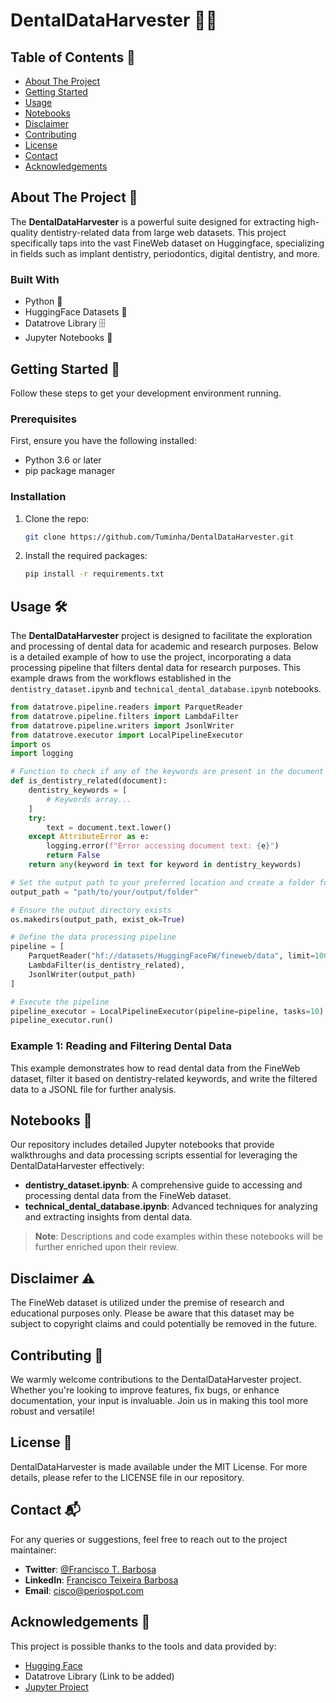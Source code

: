 # DentalDataHarvester 🦷🌐

## Table of Contents 📑
- [About The Project](#about-the-project-)
- [Getting Started](#getting-started-)
- [Usage](#usage-)
- [Notebooks](#notebooks-)
- [Disclaimer](#disclaimer-)
- [Contributing](#contributing-)
- [License](#license-)
- [Contact](#contact-)
- [Acknowledgements](#acknowledgements-)

## About The Project 📖
The **DentalDataHarvester** is a powerful suite designed for extracting high-quality dentistry-related data from large web datasets. This project specifically taps into the vast FineWeb dataset on Huggingface, specializing in fields such as implant dentistry, periodontics, digital dentistry, and more.

### Built With
- Python 🐍
- HuggingFace Datasets 🤗
- Datatrove Library 🗄️
- Jupyter Notebooks 📓

## Getting Started 🚀
Follow these steps to get your development environment running.

### Prerequisites
First, ensure you have the following installed:
- Python 3.6 or later
- pip package manager

### Installation
1. Clone the repo:
   ```sh
   git clone https://github.com/Tuminha/DentalDataHarvester.git
   ```
2. Install the required packages:
   ```sh
   pip install -r requirements.txt
   ```

## Usage 🛠️
The **DentalDataHarvester** project is designed to facilitate the exploration and processing of dental data for academic and research purposes. Below is a detailed example of how to use the project, incorporating a data processing pipeline that filters dental data for research purposes. This example draws from the workflows established in the `dentistry_dataset.ipynb` and `technical_dental_database.ipynb` notebooks.

```python
from datatrove.pipeline.readers import ParquetReader
from datatrove.pipeline.filters import LambdaFilter
from datatrove.pipeline.writers import JsonlWriter
from datatrove.executor import LocalPipelineExecutor
import os
import logging

# Function to check if any of the keywords are present in the document text
def is_dentistry_related(document):
    dentistry_keywords = [
        # Keywords array...
    ]
    try:
        text = document.text.lower()
    except AttributeError as e:
        logging.error(f"Error accessing document text: {e}")
        return False
    return any(keyword in text for keyword in dentistry_keywords)

# Set the output path to your preferred location and create a folder for the output
output_path = "path/to/your/output/folder"

# Ensure the output directory exists
os.makedirs(output_path, exist_ok=True)

# Define the data processing pipeline
pipeline = [
    ParquetReader("hf://datasets/HuggingFaceFW/fineweb/data", limit=1000),
    LambdaFilter(is_dentistry_related),
    JsonlWriter(output_path)
]

# Execute the pipeline
pipeline_executor = LocalPipelineExecutor(pipeline=pipeline, tasks=10)
pipeline_executor.run()
```



### Example 1: Reading and Filtering Dental Data
This example demonstrates how to read dental data from the FineWeb dataset, filter it based on dentistry-related keywords, and write the filtered data to a JSONL file for further analysis.

## Notebooks 📓
Our repository includes detailed Jupyter notebooks that provide walkthroughs and data processing scripts essential for leveraging the DentalDataHarvester effectively:

- **dentistry_dataset.ipynb**: A comprehensive guide to accessing and processing dental data from the FineWeb dataset.
- **technical_dental_database.ipynb**: Advanced techniques for analyzing and extracting insights from dental data.

> **Note**: Descriptions and code examples within these notebooks will be further enriched upon their review.

## Disclaimer ⚠️
The FineWeb dataset is utilized under the premise of research and educational purposes only. Please be aware that this dataset may be subject to copyright claims and could potentially be removed in the future.

## Contributing 🤝
We warmly welcome contributions to the DentalDataHarvester project. Whether you're looking to improve features, fix bugs, or enhance documentation, your input is invaluable. Join us in making this tool more robust and versatile!

## License 📄
DentalDataHarvester is made available under the MIT License. For more details, please refer to the LICENSE file in our repository.

## Contact 📬
For any queries or suggestions, feel free to reach out to the project maintainer:

- **Twitter**: [@Francisco T. Barbosa](https://twitter.com/FranciscoTBarbosa)
- **LinkedIn**: [Francisco Teixeira Barbosa](https://www.linkedin.com/in/franciscoteixeirabarbosa)
- **Email**: [cisco@periospot.com](mailto:cisco@periospot.com)

## Acknowledgements 🎉
This project is possible thanks to the tools and data provided by:

- [Hugging Face](https://huggingface.co/)
- Datatrove Library (Link to be added)
- [Jupyter Project](https://jupyter.org/)

